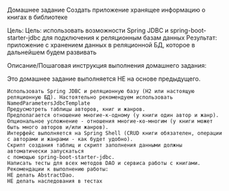 Домашнее задание
Создать приложение хранящее информацию о книгах в библиотеке

Цель:
Цель: использовать возможности Spring JDBC и spring-boot-starter-jdbc для подключения к реляционным базам данных
Результат: приложение с хранением данных в реляционной БД, которое в дальнейшем будем развивать


Описание/Пошаговая инструкция выполнения домашнего задания:
    
Это домашнее задание выполняется НЕ на основе предыдущего.

    Использовать Spring JDBC и реляционную базу (H2 или настоящую реляционную БД). Настоятельно рекомендуем использовать NamedParametersJdbcTemplate
    Предусмотреть таблицы авторов, книг и жанров.
    Предполагается отношение многие-к-одному (у книги один автор и жанр). Опциональное усложнение - отношения многие-ко-многим (у книги может быть много авторов и/или жанров).
    Интерфейс выполняется на Spring Shell (CRUD книги обязателен, операции с авторами и жанрами - как будет удобно).
    Скрипт создания таблиц и скрипт заполнения данными должны автоматически запускаться
    с помощью spring-boot-starter-jdbc.
    Написать тесты для всех методов DAO и сервиса работы с книгами.
    Рекомендации к выполнению работы:
    НЕ делать AbstractDao.
    НЕ делать наследования в тестах